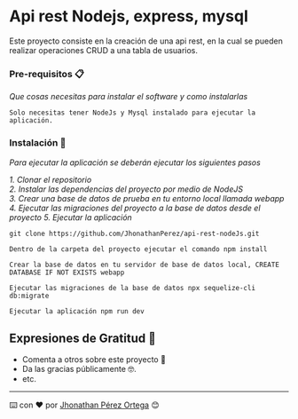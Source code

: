 # Api rest Nodejs, express, mysql

Este proyecto consiste en la creación de una api rest, en la cual se pueden realizar operaciones CRUD a una tabla de usuarios.

### Pre-requisitos 📋

_Que cosas necesitas para instalar el software y como instalarlas_

```
Solo necesitas tener NodeJs y Mysql instalado para ejecutar la aplicación.
```

### Instalación 🔧

_Para ejecutar la aplicación se deberán ejecutar los siguientes pasos_

_1. Clonar el repositorio_\
_2. Instalar las dependencias del proyecto por medio de NodeJS_\
_3. Crear una base de datos de prueba en tu entorno local llamada webapp_\
_4. Ejecutar las migraciones del proyecto a la base de datos desde el proyecto_
_5. Ejecutar la aplicación_

```
git clone https://github.com/JhonathanPerez/api-rest-nodeJs.git
```
```
Dentro de la carpeta del proyecto ejecutar el comando npm install
```
```
Crear la base de datos en tu servidor de base de datos local, CREATE DATABASE IF NOT EXISTS webapp
```
```
Ejecutar las migraciones de la base de datos npx sequelize-cli db:migrate
```
```
Ejecutar la aplicación npm run dev
```

## Expresiones de Gratitud 🎁

* Comenta a otros sobre este proyecto 📢
* Da las gracias públicamente 🤓.
* etc.



---
⌨️ con ❤️ por [Jhonathan Pérez Ortega](https://github.com/JhonathanPerez) 😊
